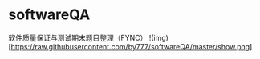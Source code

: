 # softwareQA
软件质量保证与测试期末题目整理（FYNC）
!(img)[https://raw.githubusercontent.com/by777/softwareQA/master/show.png]
